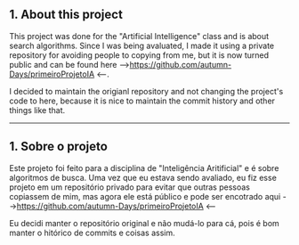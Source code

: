 ## 1. About this project

This project was done for the "Artificial Intelligence" class and is about search algorithms. Since I was being avaluated, I made it using a private repository for avoiding people to copying from me, but it is now turned public and can be found here -->https://github.com/autumn-Days/primeiroProjetoIA <--. 

I decided to maintain the origianl repository and not changing the project's code to here, because it is nice to maintain the commit history and other things like that.

___

## 1. Sobre o projeto
Este projeto foi feito para a disciplina de "Inteligência Aritificial" e é sobre algoritmos de busca. Uma vez que eu estava sendo avaliado, eu fiz esse projeto em um repositório privado para evitar que outras pessoas copiassem de mim, mas agora ele está público e pode ser encotrado aqui -->https://github.com/autumn-Days/primeiroProjetoIA <--

Eu decidi manter o repositório original e não mudá-lo para cá, pois é bom manter o hitórico de commits e coisas assim.
